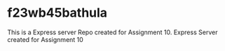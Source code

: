 # f23wb45bathula
This is a Express server Repo created for Assignment 10.
Express Server created for Assignment 10
